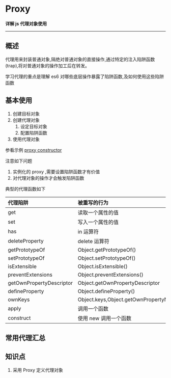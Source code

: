 # Proxy

**详解 js 代理对象使用**

---

## 概述
代理用来封装普通对象,隔绝对普通对象的直接操作,通过特定的注入陷阱函数(trap),将对普通对象的操作加工后在转发。

学习代理的重点是理解 es6 对哪些底层操作暴露了陷阱函数,及如何使用这些陷阱函数

## 基本使用
1. 创建目标对象
2. 创建代理对象
   1. 设定目标对象
   2. 配置陷阱函数
3. 使用代理对象

参看示例 [proxy constructor](./1.proxy-constructor.js)

注意如下问题
1. 实例化的 proxy ,需要设置陷阱函数才有价值
2. 对代理对象的操作才会触发陷阱函数

典型的代理函数如下

代理陷阱|被重写的行为|默认反射
:---|:---|:---|
get|读取一个属性的值|Reflect.get()
set|写入一个属性的值|Reflect.set()
has|in 运算符|Reflect.has()
deleteProperty|delete 运算符|Reflect.deleteProperty
getPrototypeOf|Object.getPrototypeOf()|Reflect.getPrototypeOf
setPrototypeOf|Object.setPrototypeOf()|Reflect.setPrototypeOf
isExtensible|Object.isExtensible()|Reflect.isExtensible
preventExtensions|Object.preventExtensions()|Reflect.preventExtensions
getOwnPropertyDescriptor|Object.getOwnPropertyDescriptor|Reflect.getOwnPropertyDescriptor
defineProperty|Object.defineProperty()|Reflect.defineProperty
ownKeys|Object.keys,Object.getOwnPropertyNames(),Object.getOwnPropertySymbols()|Reflet.wonKeys()
apply|调用一个函数|Reflect.apply()
construct|使用 new 调用一个函数|Reflect.construct()


## 常用代理汇总


## 知识点
1. 采用 Proxy 定义代理对象